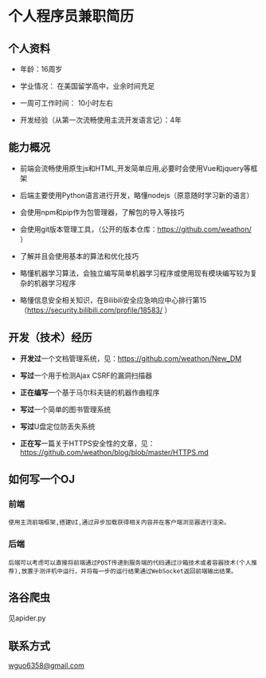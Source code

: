 # 个人程序员兼职简历
## 个人资料
- 年龄：16周岁

- 学业情况： 在美国留学高中，业余时间充足

- 一周可工作时间： 10小时左右

- 开发经验（从第一次流畅使用主流开发语言记）：4年

## 能力概况
- 前端会流畅使用原生js和HTML,开发简单应用,必要时会使用Vue和jquery等框架

- 后端主要使用Python语言进行开发，略懂nodejs（原意随时学习新的语言）

- 会使用npm和pip作为包管理器，了解包的导入等技巧

- 会使用git版本管理工具，（公开的版本仓库：https://github.com/weathon/ ）

- 了解并且会使用基本的算法和优化技巧

- 略懂机器学习算法，会独立编写简单机器学习程序或使用现有模块编写较为复杂的机器学习程序

- 略懂信息安全相关知识，在Bilibili安全应急响应中心排行第15（https://security.bilibili.com/profile/18583/ ）

## 开发（技术）经历
- **开发过**一个文档管理系统，见：https://github.com/weathon/New_DM

- **写过**一个用于检测Ajax CSRF的漏洞扫描器

- **正在编写**一个基于马尔科夫链的机器作曲程序

- **写过**一个简单的图书管理系统

- **写过**U盘定位防丢失系统

- **正在写**一篇关于HTTPS安全性的文章，见：https://github.com/weathon/blog/blob/master/HTTPS.md
## 如何写一个OJ
### 前端
    使用主流前端框架,搭建UI,通过异步加载获得相关内容并在客户端浏览器进行渲染。

### 后端

    后端可以考虑可以直接将前端通过POST传递到服务端的代码通过沙箱技术或者容器技术(个人推荐),放置于测评机中运行，并将每一步的运行结果通过WebSocket返回前端输出结果。

## 洛谷爬虫
见apider.py

## 联系方式
wguo6358@gmail.com